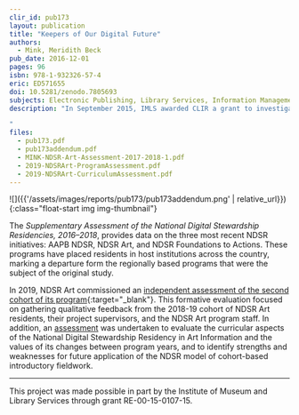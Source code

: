 ```yaml
---
clir_id: pub173
layout: publication
title: "Keepers of Our Digital Future"
authors: 
  - Mink, Meridith Beck
pub_date: 2016-12-01
pages: 96
isbn: 978-1-932326-57-4
eric: ED571655
doi: 10.5281/zenodo.7805693
subjects: Electronic Publishing, Library Services, Information Management, Library Automation, Libraries, Postsecondary Education, Technological Literacy, Higher Education, Museums, Program Development, Program Content, Program Effectiveness, Professional Development, Partnerships in Education, Pilot Projects, Workshops, Experiential Learning, Librarians, Mentors, Curriculum Development, Skill Development
description: "In September 2015, IMLS awarded CLIR a grant to investigate the early impacts of the National Digital Stewardship Residency (NDSR) programs, in order to inform subsequent development of similar programs by others with a vested interest in building professional capacity to preserve digital information. Keepers of Our Digital Future provides a formative evaluation of the early residencies, based on surveys and interviews with NDSR participants and supervisors from the Washington, D.C., New York, and Boston programs. The authors offer a series of findings and recommendations for future programs, noting that as the model is reproduced, there is a greater need for national-level coordination and communication across programs.

"
files:
  - pub173.pdf
  - pub173addendum.pdf
  - MINK-NDSR-Art-Assessment-2017-2018-1.pdf
  - 2019-NDSRArt-ProgramAssessment.pdf
  - 2019-NDSRArt-CurriculumAssessment.pdf
---
```


![]({{'/assets/images/reports/pub173/pub173addendum.png' | relative_url}}){:class="float-start img img-thumbnail"}

The *Supplementary Assessment of the National Digital Stewardship Residencies, 2016–2018*, provides data on the three most recent NDSR initiatives: AAPB NDSR, NDSR Art, and NDSR Foundations to Actions. These programs have placed residents in host institutions across the country, marking a departure form the regionally based programs that were the subject of the original study.

In 2019, NDSR Art commissioned an [independent assessment of the second cohort of its program](https://zenodo.org/record/7805693/files/2019-NDSRArt-ProgramAssessment.pdf?download=1){:target="_blank"}. This formative evaluation focused on gathering qualitative feedback from the 2018-19 cohort of NDSR Art residents, their project supervisors, and the NDSR Art program staff. In addition, an [assessment]() was undertaken to evaluate the curricular aspects of the National Digital Stewardship Residency in Art Information and the values of its changes between program years, and to identify strengths and weaknesses for future application of the NDSR model of cohort-based introductory fieldwork.

*  *  *

This project was made possible in part by the Institute of Museum and Library Services through grant RE-00-15-0107-15.